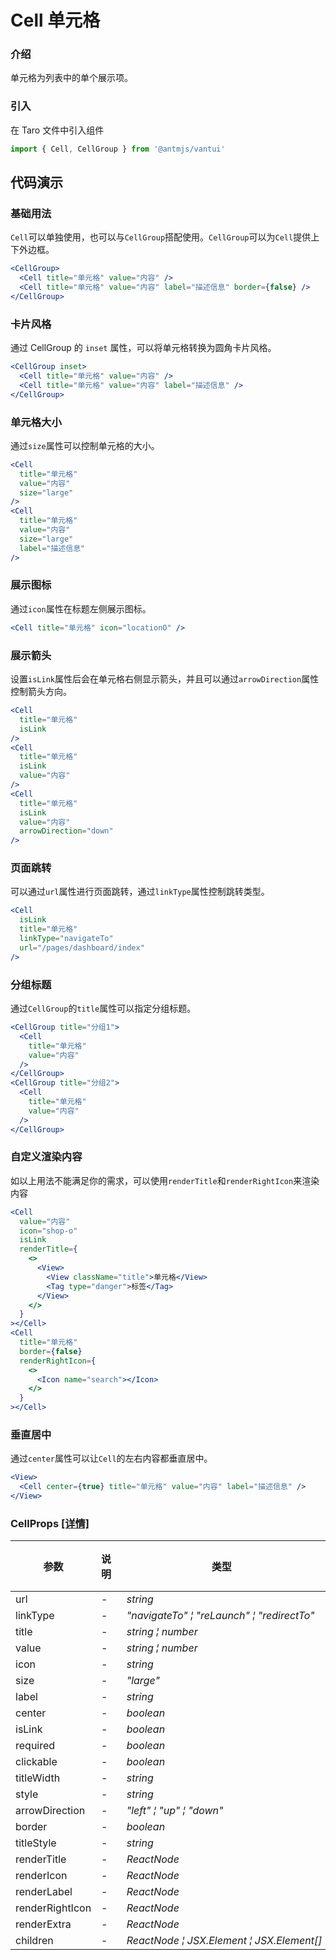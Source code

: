 # Cell 单元格

### 介绍

单元格为列表中的单个展示项。

### 引入

在 Taro 文件中引入组件

```js
import { Cell, CellGroup } from '@antmjs/vantui'
```

## 代码演示

### 基础用法

`Cell`可以单独使用，也可以与`CellGroup`搭配使用。`CellGroup`可以为`Cell`提供上下外边框。

```jsx
<CellGroup>
  <Cell title="单元格" value="内容" />
  <Cell title="单元格" value="内容" label="描述信息" border={false} />
</CellGroup>
```

### 卡片风格

通过 CellGroup 的 `inset` 属性，可以将单元格转换为圆角卡片风格。

```jsx
<CellGroup inset>
  <Cell title="单元格" value="内容" />
  <Cell title="单元格" value="内容" label="描述信息" />
</CellGroup>
```

### 单元格大小

通过`size`属性可以控制单元格的大小。

```jsx
<Cell
  title="单元格"
  value="内容"
  size="large"
/>
<Cell
  title="单元格"
  value="内容"
  size="large"
  label="描述信息"
/>
```

### 展示图标

通过`icon`属性在标题左侧展示图标。

```jsx
<Cell title="单元格" icon="locationO" />
```

### 展示箭头

设置`isLink`属性后会在单元格右侧显示箭头，并且可以通过`arrowDirection`属性控制箭头方向。

```jsx
<Cell
  title="单元格"
  isLink
/>
<Cell
  title="单元格"
  isLink
  value="内容"
/>
<Cell
  title="单元格"
  isLink
  value="内容"
  arrowDirection="down"
/>
```

### 页面跳转

可以通过`url`属性进行页面跳转，通过`linkType`属性控制跳转类型。

```jsx
<Cell
  isLink
  title="单元格"
  linkType="navigateTo"
  url="/pages/dashboard/index"
/>
```

### 分组标题

通过`CellGroup`的`title`属性可以指定分组标题。

```jsx
<CellGroup title="分组1">
  <Cell
    title="单元格"
    value="内容"
  />
</CellGroup>
<CellGroup title="分组2">
  <Cell
    title="单元格"
    value="内容"
  />
</CellGroup>
```

### 自定义渲染内容

如以上用法不能满足你的需求，可以使用`renderTitle`和`renderRightIcon`来渲染内容

```jsx
<Cell
  value="内容"
  icon="shop-o"
  isLink
  renderTitle={
    <>
      <View>
        <View className="title">单元格</View>
        <Tag type="danger">标签</Tag>
      </View>
    </>
  }
></Cell>
<Cell
  title="单元格"
  border={false}
  renderRightIcon={
    <>
      <Icon name="search"></Icon>
    </>
  }
></Cell>
```

### 垂直居中

通过`center`属性可以让`Cell`的左右内容都垂直居中。

```jsx
<View>
  <Cell center={true} title="单元格" value="内容" label="描述信息" />
</View>
```

### CellProps [[详情]](https://github.com/AntmJS/vantui/tree/main/packages/vantui/types/cell.d.ts)

| 参数            | 说明 | 类型                                                                                          | 默认值 | 必填    |
| --------------- | ---- | --------------------------------------------------------------------------------------------- | ------ | ------- |
| url             | -    | _&nbsp;&nbsp;string<br/>_                                                                     | -      | `false` |
| linkType        | -    | _&nbsp;&nbsp;"navigateTo"&nbsp;&brvbar;&nbsp;"reLaunch"&nbsp;&brvbar;&nbsp;"redirectTo"<br/>_ | -      | `false` |
| title           | -    | _&nbsp;&nbsp;string&nbsp;&brvbar;&nbsp;number<br/>_                                           | -      | `false` |
| value           | -    | _&nbsp;&nbsp;string&nbsp;&brvbar;&nbsp;number<br/>_                                           | -      | `false` |
| icon            | -    | _&nbsp;&nbsp;string<br/>_                                                                     | -      | `false` |
| size            | -    | _&nbsp;&nbsp;"large"<br/>_                                                                    | -      | `false` |
| label           | -    | _&nbsp;&nbsp;string<br/>_                                                                     | -      | `false` |
| center          | -    | _&nbsp;&nbsp;boolean<br/>_                                                                    | -      | `false` |
| isLink          | -    | _&nbsp;&nbsp;boolean<br/>_                                                                    | -      | `false` |
| required        | -    | _&nbsp;&nbsp;boolean<br/>_                                                                    | -      | `false` |
| clickable       | -    | _&nbsp;&nbsp;boolean<br/>_                                                                    | -      | `false` |
| titleWidth      | -    | _&nbsp;&nbsp;string<br/>_                                                                     | -      | `false` |
| style           | -    | _&nbsp;&nbsp;string<br/>_                                                                     | -      | `false` |
| arrowDirection  | -    | _&nbsp;&nbsp;"left"&nbsp;&brvbar;&nbsp;"up"&nbsp;&brvbar;&nbsp;"down"<br/>_                   | -      | `false` |
| border          | -    | _&nbsp;&nbsp;boolean<br/>_                                                                    | -      | `false` |
| titleStyle      | -    | _&nbsp;&nbsp;string<br/>_                                                                     | -      | `false` |
| renderTitle     | -    | _&nbsp;&nbsp;ReactNode<br/>_                                                                  | -      | `false` |
| renderIcon      | -    | _&nbsp;&nbsp;ReactNode<br/>_                                                                  | -      | `false` |
| renderLabel     | -    | _&nbsp;&nbsp;ReactNode<br/>_                                                                  | -      | `false` |
| renderRightIcon | -    | _&nbsp;&nbsp;ReactNode<br/>_                                                                  | -      | `false` |
| renderExtra     | -    | _&nbsp;&nbsp;ReactNode<br/>_                                                                  | -      | `false` |
| children        | -    | _&nbsp;&nbsp;ReactNode&nbsp;&brvbar;&nbsp;JSX.Element&nbsp;&brvbar;&nbsp;JSX.Element[]<br/>_  | -      | `false` |
